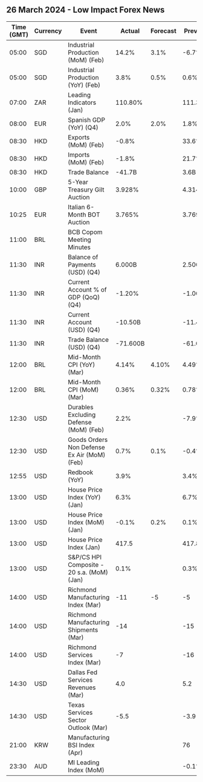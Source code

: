 ## 26 March 2024 - Low Impact Forex News

| Time (GMT) | Currency | Event | Actual | Forecast | Previous |
|------|----------|-------|--------|----------|----------|
| 05:00 | SGD | Industrial Production (MoM) (Feb) | 14.2% | 3.1% | -6.7% |
| 05:00 | SGD | Industrial Production (YoY) (Feb) | 3.8% | 0.5% | 0.6% |
| 07:00 | ZAR | Leading Indicators (Jan) | 110.80% |  | 111.34% |
| 08:00 | EUR | Spanish GDP (YoY) (Q4) | 2.0% | 2.0% | 1.8% |
| 08:30 | HKD | Exports (MoM) (Feb) | -0.8% |  | 33.6% |
| 08:30 | HKD | Imports (MoM) (Feb) | -1.8% |  | 21.7% |
| 08:30 | HKD | Trade Balance | -41.7B |  | 3.6B |
| 10:00 | GBP | 5-Year Treasury Gilt Auction | 3.928% |  | 4.314% |
| 10:25 | EUR | Italian 6-Month BOT Auction | 3.765% |  | 3.769% |
| 11:00 | BRL | BCB Copom Meeting Minutes |  |  |  |
| 11:30 | INR | Balance of Payments (USD) (Q4) | 6.000B |  | 2.500B |
| 11:30 | INR | Current Account % of GDP (QoQ) (Q4) | -1.20% |  | -1.00% |
| 11:30 | INR | Current Account (USD) (Q4) | -10.50B |  | -11.40B |
| 11:30 | INR | Trade Balance (USD) (Q4) | -71.600B |  | -61.000B |
| 12:00 | BRL | Mid-Month CPI (YoY) (Mar) | 4.14% | 4.10% | 4.49% |
| 12:00 | BRL | Mid-Month CPI (MoM) (Mar) | 0.36% | 0.32% | 0.78% |
| 12:30 | USD | Durables Excluding Defense (MoM) (Feb) | 2.2% |  | -7.9% |
| 12:30 | USD | Goods Orders Non Defense Ex Air (MoM) (Feb) | 0.7% | 0.1% | -0.4% |
| 12:55 | USD | Redbook (YoY) | 3.9% |  | 3.4% |
| 13:00 | USD | House Price Index (YoY) (Jan) | 6.3% |  | 6.7% |
| 13:00 | USD | House Price Index (MoM) (Jan) | -0.1% | 0.2% | 0.1% |
| 13:00 | USD | House Price Index (Jan) | 417.5 |  | 417.8 |
| 13:00 | USD | S&P/CS HPI Composite - 20 s.a. (MoM) (Jan) | 0.1% |  | 0.3% |
| 14:00 | USD | Richmond Manufacturing Index (Mar) | -11 | -5 | -5 |
| 14:00 | USD | Richmond Manufacturing Shipments (Mar) | -14 |  | -15 |
| 14:00 | USD | Richmond Services Index (Mar) | -7 |  | -16 |
| 14:30 | USD | Dallas Fed Services Revenues (Mar) | 4.0 |  | 5.2 |
| 14:30 | USD | Texas Services Sector Outlook (Mar) | -5.5 |  | -3.9 |
| 21:00 | KRW | Manufacturing BSI Index (Apr) |  |  | 76 |
| 23:30 | AUD | MI Leading Index (MoM) |  |  | -0.1% |
